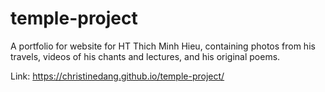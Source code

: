 # temple-project

A portfolio for website for HT Thich Minh Hieu, containing photos from his travels, videos of his chants and lectures, and his original poems.

Link: https://christinedang.github.io/temple-project/
